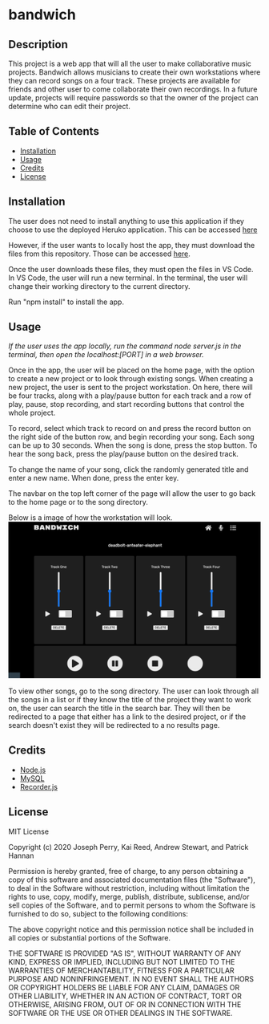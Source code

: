 # bandwich

## Description 

This project is a web app that will all the user to make collaborative music projects. Bandwich allows musicians to create their own workstations where they can record songs on a four track. These projects are available for friends and other user to come collaborate their own recordings. In a future update, projects will require passwords so that the owner of the project can determine who can edit their project.


## Table of Contents

* [Installation](#installation)
* [Usage](#usage)
* [Credits](#credits)
* [License](#license)


## Installation
The user does not need to install anything to use this application if they choose to use the deployed Heruko application. This can be accessed [here](https://bandwich-app.herokuapp.com/)

However, if the user wants to locally host the app, they must download the files from this repository. Those can be accessed [here](https://github.com/dgtlctzn/bandwich).

Once the user downloads these files, they must open the files in VS Code. In VS Code, the user will run a new terminal. In the terminal, the user will change their working directory to the current directory. 

Run "npm install" to install the app.


## Usage 
*If the user uses the app locally, run the command node server.js in the terminal, then open the localhost:[PORT] in a web browser.* 

Once in the app, the user will be placed on the home page, with the option to create a new project or to look through existing songs. When creating a new project, the user is sent to the project workstation. On here, there will be four tracks, along with a play/pause button for each track and a row of play, pause, stop recording, and start recording buttons that control the whole project. 

To record, select which track to record on and press the record button on the right side of the button row, and begin recording your song. Each song can be up to 30 seconds. When the song is done, press the stop button. To hear the song back, press the play/pause button on the desired track.

To change the name of your song, click the randomly generated title and enter a new name. When done, press the enter key.

The navbar on the top left corner of the page will allow the user to go back to the home page or to the song directory. 

Below is a image of how the workstation will look.
![Example workstation](./public/img/workstation.png)

To view other songs, go to the song directory. The user can look through all the songs in a list or if they know the title of the project they want to work on, the user can search the title in the search bar. They will then be redirected to a page that either has a link to the desired project, or if the search doesn't exist they will be redirected to a no results page.

<!-- Below is a image of how the song directory will look.
![Example directory]() -->


## Credits

* [Node.js](https://nodejs.org/en/)
* [MySQL](https://www.npmjs.com/package/mysql)
* [Recorder.js](https://www.npmjs.com/package/recorder-js)



## License

MIT License

Copyright (c) 2020 Joseph Perry, Kai Reed, Andrew Stewart, and Patrick Hannan

Permission is hereby granted, free of charge, to any person obtaining a copy of this software and associated documentation files (the "Software"), to deal in the Software without restriction, including without limitation the rights to use, copy, modify, merge, publish, distribute, sublicense, and/or sell copies of the Software, and to permit persons to whom the Software is furnished to do so, subject to the following conditions:

The above copyright notice and this permission notice shall be included in all copies or substantial portions of the Software.

THE SOFTWARE IS PROVIDED "AS IS", WITHOUT WARRANTY OF ANY KIND, EXPRESS OR IMPLIED, INCLUDING BUT NOT LIMITED TO THE WARRANTIES OF MERCHANTABILITY, FITNESS FOR A PARTICULAR PURPOSE AND NONINFRINGEMENT. IN NO EVENT SHALL THE AUTHORS OR COPYRIGHT HOLDERS BE LIABLE FOR ANY CLAIM, DAMAGES OR OTHER LIABILITY, WHETHER IN AN ACTION OF CONTRACT, TORT OR OTHERWISE, ARISING FROM, OUT OF OR IN CONNECTION WITH THE SOFTWARE OR THE USE OR OTHER DEALINGS IN THE SOFTWARE.
